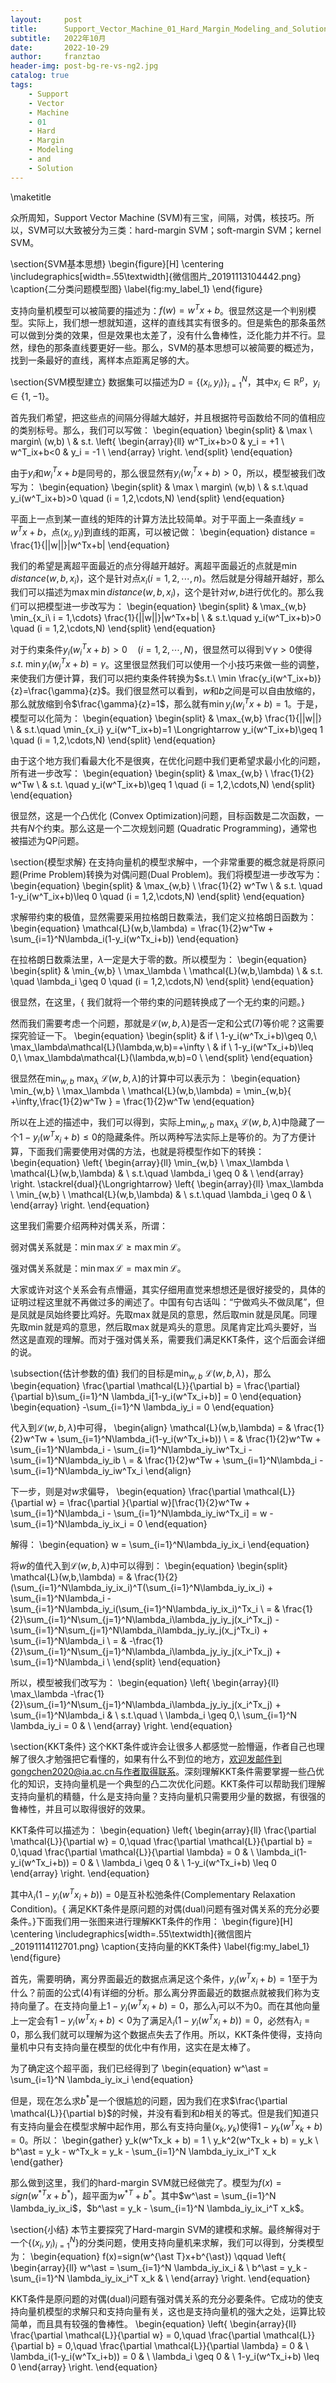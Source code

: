 ```yaml
---
layout:     post
title:      Support_Vector_Machine_01_Hard_Margin_Modeling_and_Solution
subtitle:   2022年10月
date:       2022-10-29
author:     franztao
header-img: post-bg-re-vs-ng2.jpg
catalog: true
tags:
    - Support
    - Vector
    - Machine
    - 01
    - Hard
    - Margin
    - Modeling
    - and
    - Solution
---
```

            

\maketitle

众所周知，Support Vector Machine (SVM)有三宝，间隔，对偶，核技巧。所以，SVM可以大致被分为三类：hard-margin SVM；soft-margin SVM；kernel SVM。

\section{SVM基本思想}
\begin{figure}[H]
    \centering
    \includegraphics[width=.55\textwidth]{微信图片_20191113104442.png}
    \caption{二分类问题模型图}
    \label{fig:my_label_1}
\end{figure}

支持向量机模型可以被简要的描述为：$f(w) = w^Tx + b$。很显然这是一个判别模型。实际上，我们想一想就知道，这样的直线其实有很多的。但是紫色的那条虽然可以做到分类的效果，但是效果也太差了，没有什么鲁棒性，泛化能力并不行。显然，绿色的那条直线要更好一些。那么，SVM的基本思想可以被简要的概述为，找到一条最好的直线，离样本点距离足够的大。

\section{SVM模型建立}
数据集可以描述为$D=\{(x_i,y_i)\}^{N}_{i=1}$，其中$x_i\in\mathbb{R}^{p}$，$y_i\in\{1,-1\}$。

首先我们希望，把这些点的间隔分得越大越好，并且根据符号函数给不同的值相应的类别标号。那么，我们可以写做：
\begin{equation}
    \begin{split}
        & \max \ margin\ (w,b) \\
        & s.t. 
        \left\{
        \begin{array}{ll}
            w^T_ix+b>0 & y_i = +1 \\
            w^T_ix+b<0 & y_i = -1 \\
        \end{array}
        \right.
    \end{split}
\end{equation}

由于$y_i$和$w^T_ix+b$是同号的，那么很显然有$y_i(w^T_ix+b)>0$，所以，模型被我们改写为：
\begin{equation}
    \begin{split}
        & \max \ margin\ (w,b) \\
        & s.t.\quad y_i(w^T_ix+b)>0 \quad (i = 1,2,\cdots,N)
    \end{split}
\end{equation}

平面上一点到某一直线的矩阵的计算方法比较简单。对于平面上一条直线$y=w^Tx+b$，点$(x_i,y_i)$到直线的距离，可以被记做：
\begin{equation}
    distance = \frac{1}{||w||}|w^Tx+b|
\end{equation}

我们的希望是离超平面最近的点分得越开越好。离超平面最近的点就是$\min distance(w,b,x_i)$，这个是针对点$x_i (i=1,2,\cdots,n)$。然后就是分得越开越好，那么我们可以描述为$\max \min distance(w,b,x_i)$，这个是针对$w,b$进行优化的。那么我们可以把模型进一步改写为：
\begin{equation}
    \begin{split}
        & \max_{w,b} \min_{x_i\ i = 1,\cdots} \frac{1}{||w||}|w^Tx+b| \\
        & s.t.\quad y_i(w^T_ix+b)>0 \quad (i = 1,2,\cdots,N)
    \end{split}
\end{equation}

对于约束条件$y_i(w^T_ix+b)>0 \quad (i = 1,2,\cdots,N)$，很显然可以得到$\forall \gamma > 0$使得$s.t.\ \min y_i(w^T_ix+b)=\gamma$。这里很显然我们可以使用一个小技巧来做一些的调整，来使我们方便计算，我们可以把约束条件转换为$s.t.\ \min \frac{y_i(w^T_ix+b)}{z}=\frac{\gamma}{z}$。我们很显然可以看到，$w$和$b$之间是可以自由放缩的，那么就放缩到令$\frac{\gamma}{z}=1$，那么就有$\min y_i(w^T_ix+b)=1$。于是，模型可以化简为：
\begin{equation}
    \begin{split}
        & \max_{w,b} \frac{1}{||w||} \\
        & s.t.\quad \min_{x_i} y_i(w^T_ix+b)=1 \Longrightarrow y_i(w^T_ix+b)\geq 1 \quad (i = 1,2,\cdots,N)
    \end{split}
\end{equation}

由于这个地方我们看最大化不是很爽，在优化问题中我们更希望求最小化的问题，所有进一步改写：
\begin{equation}
    \begin{split}
        & \max_{w,b} \ \frac{1}{2} w^Tw \\
        & s.t. \quad y_i(w^T_ix+b)\geq 1 \quad (i = 1,2,\cdots,N)
    \end{split}
\end{equation}

很显然，这是一个凸优化 (Convex Optimization)问题，目标函数是二次函数，一共有$N$个约束。那么这是一个二次规划问题 (Quadratic Programming)，通常也被描述为QP问题。

\section{模型求解}
在支持向量机的模型求解中，一个非常重要的概念就是将原问题(Prime Problem)转换为对偶问题(Dual Problem)。我们将模型进一步改写为：
\begin{equation}
    \begin{split}
        & \max_{w,b} \ \frac{1}{2} w^Tw \\
        & s.t. \quad 1-y_i(w^T_ix+b)\leq 0 \quad (i = 1,2,\cdots,N)
    \end{split}
\end{equation}

求解带约束的极值，显然需要采用拉格朗日数乘法，我们定义拉格朗日函数为：
\begin{equation}
    \mathcal{L}(w,b,\lambda) = \frac{1}{2}w^Tw + \sum_{i=1}^N\lambda_i(1-y_i(w^Tx_i+b))
\end{equation}

在拉格朗日数乘法里，$\lambda$一定是大于零的数。所以模型为：
\begin{equation}
    \begin{split}
        & \min_{w,b} \ \max_\lambda \ \mathcal{L}(w,b,\lambda) \\
        & s.t. \quad \lambda_i \geq 0 \quad (i = 1,2,\cdots,N)
    \end{split}
\end{equation}

很显然，在这里，{ 我们就将一个带约束的问题转换成了一个无约束的问题。}

然而我们需要考虑一个问题，那就是$\mathcal{L}(w,b,\lambda)$是否一定和公式(7)等价呢？这需要探究验证一下。
\begin{equation}
    \begin{split}
        & if \ 1-y_i(w^Tx_i+b)\geq 0,\ \max_\lambda\mathcal{L}(\lambda,w,b)=+\infty \\
        & if \ 1-y_i(w^Tx_i+b)\leq 0,\ \max_\lambda\mathcal{L}(\lambda,w,b)=0 \\
    \end{split}
\end{equation}

很显然在$\min_{w,b} \ \max_\lambda \ \mathcal{L}(w,b,\lambda)$的计算中可以表示为：
\begin{equation}
    \min_{w,b} \ \max_\lambda \ \mathcal{L}(w,b,\lambda) = \min_{w,b}\{ +\infty,\frac{1}{2}w^Tw \} = \frac{1}{2}w^Tw
\end{equation}

所以在上述的描述中，我们可以得到，实际上$\min_{w,b} \ \max_\lambda \ \mathcal{L}(w,b,\lambda)$中隐藏了一个$1-y_i(w^Tx_i+b)\leq 0$的隐藏条件。所以两种写法实际上是等价的。为了方便计算，下面我们需要使用对偶的方法，也就是将模型作如下的转换：
\begin{equation}
    \left\{
    \begin{array}{ll}
          \min_{w,b} \ \max_\lambda \ \mathcal{L}(w,b,\lambda) & \\
          s.t.\quad \lambda_i \geq 0 & \\
    \end{array}
    \right.
    \stackrel{dual}{\Longrightarrow}
    \left\{
    \begin{array}{ll}
          \max_\lambda \ \min_{w,b} \ \mathcal{L}(w,b,\lambda) & \\
          s.t.\quad \lambda_i \geq 0 & \\
    \end{array}
    \right.
\end{equation}

这里我们需要介绍两种对偶关系，所谓：

弱对偶关系就是：$\min\max\mathcal{L} \geq \max\min\mathcal{L}$。

强对偶关系就是：$\min\max\mathcal{L} = \max\min\mathcal{L}$。

大家或许对这个关系会有点懵逼，其实仔细用直觉来想想还是很好接受的，具体的证明过程这里就不再做过多的阐述了。中国有句古话叫：“宁做鸡头不做凤尾”，但是凤就是凤始终要比鸡好。先取$\max$就是凤的意思，然后取$\min$就是凤尾。同理先取$\min$就是鸡的意思，然后取$\max$就是鸡头的意思。凤尾肯定比鸡头要好，当然这是直观的理解。而对于强对偶关系，需要我们满足KKT条件，这个后面会详细的说。

\subsection{估计参数的值}
我们的目标是$\min_{w,b} \ \mathcal{L}(w,b,\lambda)$，那么
\begin{equation}
    \frac{\partial \mathcal{L}}{\partial b} = \frac{\partial}{\partial b}\sum_{i=1}^N
    \lambda_i[1-y_i(w^Tx_i+b)] = 0
\end{equation}
\begin{equation}
    -\sum_{i=1}^N \lambda_iy_i = 0
\end{equation}

代入到$\mathcal{L}(w,b,\lambda)$中可得，
\begin{align}
    \mathcal{L}(w,b,\lambda) = & \frac{1}{2}w^Tw + \sum_{i=1}^N\lambda_i(1-y_i(w^Tx_i+b)) \\
    = & \frac{1}{2}w^Tw + \sum_{i=1}^N\lambda_i - \sum_{i=1}^N\lambda_iy_iw^Tx_i - \sum_{i=1}^N\lambda_iy_ib \\
    = & \frac{1}{2}w^Tw + \sum_{i=1}^N\lambda_i - \sum_{i=1}^N\lambda_iy_iw^Tx_i
\end{align}

下一步，则是对$w$求偏导，
\begin{equation}
    \frac{\partial \mathcal{L}}{\partial w} 
    = \frac{\partial }{\partial w}[\frac{1}{2}w^Tw + \sum_{i=1}^N\lambda_i - \sum_{i=1}^N\lambda_iy_iw^Tx_i]
    = w - \sum_{i=1}^N\lambda_iy_ix_i = 0 
\end{equation}

解得：
\begin{equation}
    w = \sum_{i=1}^N\lambda_iy_ix_i 
\end{equation}

将$w$的值代入到$\mathcal{L}(w,b,\lambda)$中可以得到：
\begin{equation}
    \begin{split}
        \mathcal{L}(w,b,\lambda) = & \frac{1}{2}(\sum_{i=1}^N\lambda_iy_ix_i)^T(\sum_{i=1}^N\lambda_iy_ix_i) + \sum_{i=1}^N\lambda_i - \sum_{i=1}^N\lambda_iy_i(\sum_{i=1}^N\lambda_iy_ix_i)^Tx_i \\
        = & \frac{1}{2}\sum_{i=1}^N\sum_{j=1}^N\lambda_i\lambda_jy_iy_j(x_i^Tx_j) - \sum_{i=1}^N\sum_{j=1}^N\lambda_i\lambda_jy_iy_j(x_j^Tx_i) + \sum_{i=1}^N\lambda_i \\
        = & -\frac{1}{2}\sum_{i=1}^N\sum_{j=1}^N\lambda_i\lambda_jy_iy_j(x_i^Tx_j) + \sum_{i=1}^N\lambda_i \\
    \end{split}
\end{equation}

所以，模型被我们改写为：
\begin{equation}
    \left\{
    \begin{array}{ll}
          \max_\lambda -\frac{1}{2}\sum_{i=1}^N\sum_{j=1}^N\lambda_i\lambda_jy_iy_j(x_i^Tx_j) + \sum_{i=1}^N\lambda_i & \\
          s.t.\quad \ \lambda_i \geq 0,\ \sum_{i=1}^N \lambda_iy_i = 0  & \\
    \end{array}
    \right.
\end{equation}

\section{KKT条件}
这个KKT条件或许会让很多人都感觉一脸懵逼，作者自己也理解了很久才勉强把它看懂的，如果有什么不到位的地方，欢迎发邮件到gongchen2020@ia.ac.cn与作者取得联系。深刻理解KKT条件需要掌握一些凸优化的知识，支持向量机是一个典型的凸二次优化问题。KKT条件可以帮助我们理解支持向量机的精髓，什么是支持向量？支持向量机只需要用少量的数据，有很强的鲁棒性，并且可以取得很好的效果。

KKT条件可以描述为：
\begin{equation}
    \left\{
    \begin{array}{ll}
          \frac{\partial \mathcal{L}}{\partial w} = 0,\quad
          \frac{\partial \mathcal{L}}{\partial b} = 0,\quad
          \frac{\partial \mathcal{L}}{\partial \lambda} = 0 & \\
          \lambda_i(1-y_i(w^Tx_i+b)) = 0 & \\
          \lambda_i \geq 0 & \\
          1-y_i(w^Tx_i+b) \leq 0 
    \end{array}
    \right.
\end{equation}

其中$\lambda_i(1-y_i(w^Tx_i+b)) = 0$是互补松弛条件(Complementary Relaxation Condition)。{ 满足KKT条件是原问题的对偶(dual)问题有强对偶关系的充分必要条件。}下面我们用一张图来进行理解KKT条件的作用：
\begin{figure}[H]
    \centering
    \includegraphics[width=.55\textwidth]{微信图片_20191114112701.png}
    \caption{支持向量的KKT条件}
    \label{fig:my_label_1}
\end{figure}

首先，需要明确，离分界面最近的数据点满足这个条件，$y_i(w^Tx_i+b)=1$至于为什么？前面的公式(4)有详细的分析。那么离分界面最近的数据点就被我们称为支持向量了。在支持向量上$1-y_i(w^Tx_i+b)=0$，那么$\lambda_i$可以不为0。而在其他向量上一定会有$1-y_i(w^Tx_i+b)<0$为了满足$\lambda_i(1-y_i(w^Tx_i+b)) = 0$，必然有$\lambda_i=0$，那么我们就可以理解为这个数据点失去了作用。所以，KKT条件使得，支持向量机中只有支持向量在模型的优化中有作用，这实在是太棒了。

为了确定这个超平面，我们已经得到了
\begin{equation}
    w^\ast = \sum_{i=1}^N \lambda_iy_ix_i
\end{equation}

但是，现在怎么求$b^\ast$是一个很尴尬的问题，因为我们在求$\frac{\partial \mathcal{L}}{\partial b}$的时候，并没有看到和$b$相关的等式。但是我们知道只有支持向量会在模型求解中起作用，那么有支持向量$(x_k,y_k)$使得$1-y_k(w^Tx_k+b)=0$。所以：
\begin{gather}
    y_k(w^Tx_k + b) = 1 \\
    y_k^2(w^Tx_k + b) = y_k \\
    b^\ast = y_k - w^Tx_k = y_k - \sum_{i=1}^N \lambda_iy_ix_i^T x_k
\end{gather}

那么做到这里，我们的hard-margin SVM就已经做完了。模型为$f(x)=sign(w^{\ast T}x+b^{\ast})$，超平面为$w^{\ast T}+b^{\ast}$。其中$w^\ast = \sum_{i=1}^N \lambda_iy_ix_i$，$b^\ast = y_k - \sum_{i=1}^N \lambda_iy_ix_i^T x_k$。

\section{小结}
本节主要探究了Hard-margin SVM的建模和求解。最终解得对于一个$\{ (x_i,y_i)_{i=1}^N \}$的分类问题，使用支持向量机来求解，我们可以得到，分类模型为：
\begin{equation}
    f(x)=sign(w^{\ast T}x+b^{\ast}) \qquad
    \left\{
    \begin{array}{ll}
         w^\ast = \sum_{i=1}^N \lambda_iy_ix_i & \\
         b^\ast = y_k - \sum_{i=1}^N \lambda_iy_ix_i^T x_k & \\
    \end{array}
    \right.
\end{equation}

KKT条件是原问题的对偶(dual)问题有强对偶关系的充分必要条件。它成功的使支持向量机模型的求解只和支持向量有关，这也是支持向量机的强大之处，运算比较简单，而且具有较强的鲁棒性。
\begin{equation}
    \left\{
    \begin{array}{ll}
          \frac{\partial \mathcal{L}}{\partial w} = 0,\quad
          \frac{\partial \mathcal{L}}{\partial b} = 0,\quad
          \frac{\partial \mathcal{L}}{\partial \lambda} = 0 & \\
          \lambda_i(1-y_i(w^Tx_i+b)) = 0 & \\
          \lambda_i \geq 0 & \\
          1-y_i(w^Tx_i+b) \leq 0 
    \end{array}
    \right.
\end{equation}















